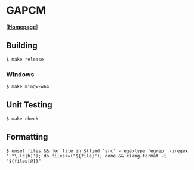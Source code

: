 # GAPCM

[[**Homepage**](https://ed7n.github.io/gapcm)]

## Building

    $ make release

### Windows

    $ make mingw-w64

## Unit Testing

    $ make check

## Formatting

    $ unset files && for file in $(find 'src' -regextype 'egrep' -iregex '.*\.(c|h)'); do files+=("${file}"); done && clang-format -i "${files[@]}"
